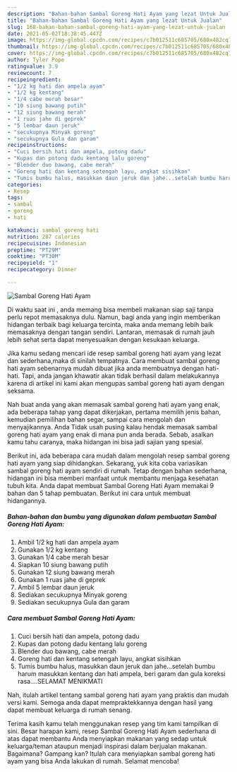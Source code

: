 ```yaml
---
description: "Bahan-bahan Sambal Goreng Hati Ayam yang lezat Untuk Jualan"
title: "Bahan-bahan Sambal Goreng Hati Ayam yang lezat Untuk Jualan"
slug: 168-bahan-bahan-sambal-goreng-hati-ayam-yang-lezat-untuk-jualan
date: 2021-05-02T18:38:45.447Z
image: https://img-global.cpcdn.com/recipes/c7b012511c685705/680x482cq70/sambal-goreng-hati-ayam-foto-resep-utama.jpg
thumbnail: https://img-global.cpcdn.com/recipes/c7b012511c685705/680x482cq70/sambal-goreng-hati-ayam-foto-resep-utama.jpg
cover: https://img-global.cpcdn.com/recipes/c7b012511c685705/680x482cq70/sambal-goreng-hati-ayam-foto-resep-utama.jpg
author: Tyler Pope
ratingvalue: 3.9
reviewcount: 7
recipeingredient:
- "1/2 kg hati dan ampela ayam"
- "1/2 kg kentang"
- "1/4 cabe merah besar"
- "10 siung bawang putih"
- "12 siung bawang merah"
- "1 ruas jahe di geprek"
- "5 lembar daun jeruk"
- "secukupnya Minyak goreng"
- "secukupnya Gula dan garam"
recipeinstructions:
- "Cuci bersih hati dan ampela, potong dadu"
- "Kupas dan potong dadu kentang lalu goreng"
- "Blender duo bawang, cabe merah"
- "Goreng hati dan kentang setengah layu, angkat sisihkan"
- "Tumis bumbu halus, masukkan daun jeruk dan jahe...setelah bumbu harum masukkan kentang dan hati ampela, beri garam dan gula koreksi rasa....SELAMAT MENIKMATI"
categories:
- Resep
tags:
- sambal
- goreng
- hati

katakunci: sambal goreng hati 
nutrition: 287 calories
recipecuisine: Indonesian
preptime: "PT29M"
cooktime: "PT30M"
recipeyield: "1"
recipecategory: Dinner

---
```



![Sambal Goreng Hati Ayam](https://img-global.cpcdn.com/recipes/c7b012511c685705/680x482cq70/sambal-goreng-hati-ayam-foto-resep-utama.jpg)

Di waktu  saat ini , anda memang bisa membeli makanan siap saji tanpa perlu repot memasaknya dulu. Namun, bagi anda yang ingin memberikan hidangan terbaik bagi keluarga tercinta, maka anda memang lebih baik memasaknya dengan tangan sendiri. Lantaran, memasak di rumah jauh lebih sehat serta dapat menyesuaikan dengan kesukaan keluarga.

Jika kamu sedang mencari ide resep sambal goreng hati ayam yang lezat dan sederhana,maka di sinilah tempatnya. Cara membuat sambal goreng hati ayam  sebenarnya mudah dibuat jika anda membuatnya dengan hati-hati. Tapi, anda jangan khawatir akan tidak berhasil dalam melakukannya 
karena di artikel ini kami akan mengupas sambal goreng hati ayam dengan seksama.  



Nah buat anda yang akan memasak sambal goreng hati ayam yang enak, ada beberapa tahap yang dapat dikerjakan, pertama memilih jenis bahan, kemudian pemilihan bahan segar, sampai cara mengolah dan menyajikannya. Anda Tidak usah pusing kalau hendak memasak sambal goreng hati ayam yang enak di mana pun anda berada. Sebab, asalkan kamu  tahu caranya, maka hidangan ini bisa jadi sajian yang spesial.

Berikut ini, ada beberapa cara mudah dalam mengolah resep sambal goreng hati ayam yang siap dihidangkan. Sekarang, yuk kita coba variasikan sambal goreng hati ayam sendiri di rumah. Tetap dengan bahan sederhana, hidangan ini bisa memberi manfaat untuk membantu menjaga kesehatan tubuh kita. Anda dapat membuat Sambal Goreng Hati Ayam memakai 9 bahan dan 5 tahap pembuatan. Berikut ini cara untuk membuat hidangannya.

<!--inarticleads1-->

##### Bahan-bahan dan bumbu yang digunakan dalam pembuatan Sambal Goreng Hati Ayam:

1. Ambil 1/2 kg hati dan ampela ayam
1. Gunakan 1/2 kg kentang
1. Gunakan 1/4 cabe merah besar
1. Siapkan 10 siung bawang putih
1. Gunakan 12 siung bawang merah
1. Gunakan 1 ruas jahe di geprek
1. Ambil 5 lembar daun jeruk
1. Sediakan secukupnya Minyak goreng
1. Sediakan secukupnya Gula dan garam




<!--inarticleads2-->

##### Cara membuat Sambal Goreng Hati Ayam:

1. Cuci bersih hati dan ampela, potong dadu
1. Kupas dan potong dadu kentang lalu goreng
1. Blender duo bawang, cabe merah
1. Goreng hati dan kentang setengah layu, angkat sisihkan
1. Tumis bumbu halus, masukkan daun jeruk dan jahe...setelah bumbu harum masukkan kentang dan hati ampela, beri garam dan gula koreksi rasa....SELAMAT MENIKMATI




Nah, itulah artikel tentang  sambal goreng hati ayam  yang praktis dan mudah versi kami. Semoga anda dapat mempraktekkannya dengan hasil yang dapat membuat keluarga di rumah senang. 

Terima kasih kamu telah menggunakan resep yang tim kami tampilkan di sini. Besar harapan kami, resep  Sambal Goreng Hati Ayam sederhana di atas dapat membantu Anda menyiapkan makanan yang sedap untuk keluarga/teman ataupun menjadi inspirasi dalam berjualan makanan. Bagaimana? Gampang kan? Itulah cara menyiapkan sambal goreng hati ayam yang bisa Anda lakukan di rumah. Selamat mencoba!

